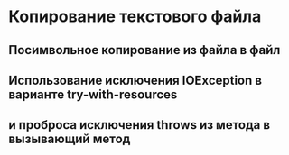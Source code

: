 # Копирование текстового файла

## **Посимвольное копирование из файла в файл**

## Использование исключения IOException в варианте **try-with-resources**

## и проброса исключения **throws** из метода в вызывающий метод
